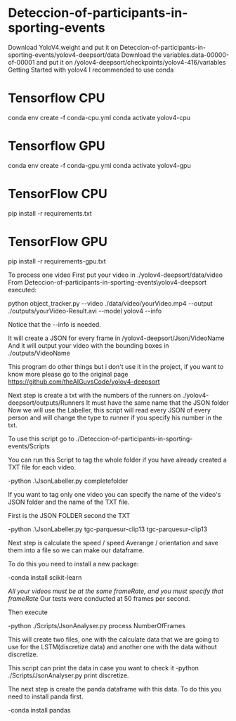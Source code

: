 # Deteccion-of-participants-in-sporting-events
Download YoloV4.weight and put it on Deteccion-of-participants-in-sporting-events/yolov4-deepsort/data
Download the variables.data-00000-of-00001 and put it on /yolov4-deepsort/checkpoints/yolov4-416/variables
Getting Started with yolov4
I recommended to use conda
# Tensorflow CPU
conda env create -f conda-cpu.yml
conda activate yolov4-cpu

# Tensorflow GPU
conda env create -f conda-gpu.yml
conda activate yolov4-gpu

# TensorFlow CPU
pip install -r requirements.txt

# TensorFlow GPU
pip install -r requirements-gpu.txt

To process one video
First put your video in ./yolov4-deepsort/data/video
From Deteccion-of-participants-in-sporting-events\yolov4-deepsort executed:

python object_tracker.py --video ./data/video/yourVideo.mp4 --output ./outputs/yourVideo-Result.avi --model yolov4 --info

Notice that the --info is needed.


It will create a JSON for every frame in /yolov4-deepsort/Json/VideoName
And it will output your video with the bounding boxes in ./outputs/VideoName

This program do other things but i don't use it in the project, if you want to know more please go to the original page https://github.com/theAIGuysCode/yolov4-deepsort

Next step is create a txt with the numbers of the runners on ./yolov4-deepsort/outputs/Runners
It must have the same name that the JSON folder
Now we will use the Labeller, this script will read every JSON of every person and will change the type to runner
if you specify his number in the txt.

To use this script go to ./Deteccion-of-participants-in-sporting-events/Scripts

You can run this Script to tag the whole folder if you have already created a TXT file for each video.

-python .\JsonLabeller.py completefolder

If you want to tag only one video you can specify the name of the video's JSON folder and the name of the TXT file.

First is the JSON FOLDER second the TXT

-python .\JsonLabeller.py   tgc-parquesur-clip13 tgc-parquesur-clip13

Next step is calculate the speed / speed Averange / orientation and save them into a file so we can make our dataframe.

To do this you need to install a new package:

-conda install scikit-learn

  
*All your videos must be at the same frameRate, and you must specify that frameRate* Our tests were conducted at 50 frames per second.

Then execute

-python ./Scripts/JsonAnalyser.py process NumberOfFrames

This will create two files, one with the calculate data that we are going to use for the LSTM(discretize data) and another one with the data without discretize.

This script can print the data in case you want to check it
-python ./Scripts/JsonAnalyser.py print discretize.

The next step is create the panda dataframe with this data. To do this you need to install panda first.

-conda install pandas